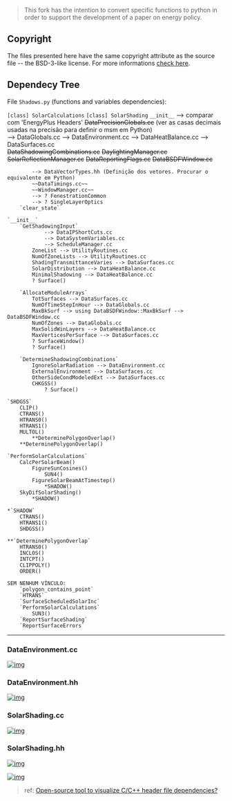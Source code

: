 > This fork has the intention to convert specific functions to python in order to support the development of a paper on energy policy.

## Copyright

The files presented here have the same copyright attribute as the source file -- the BSD-3-like license.
For more informations [check here](https://github.com/NREL/EnergyPlus#license--contributing-development-).

## Dependecy Tree

File `Shadows.py` (functions and variables dependencies):

`[class] SolarCalculations`
	`[class] SolarShading`
		`__init__` --> comparar com 'EnergyPlus Headers'
		    ~~DataPrecisionGlobals.cc~~ (ver as casas decimais usadas na precisão para definir o msm em Python)  
		    --> DataGlobals.cc
		    --> DataEnvironment.cc
	        --> DataHeatBalance.cc
	        --> DataSurfaces.cc		
	        ~~DataShadowingCombinations.cc~~
	        ~~DaylightingManager.cc~~
	        ~~SolarReflectionManager.cc~~
	        ~~DataReportingFlags.cc~~
	        ~~DataBSDFWindow.cc~~
		
    	    --> DataVectorTypes.hh (Definição dos vetores. Procurar o equivalente em Python)
    	    ~~DataTimings.cc~~
    	    ~~WindowManager.cc~~
    	    --> ? FenestrationCommon
    	    --> ? SingleLayerOptics
		`clear_state`
	
	`__init__`
		`GetShadowingInput`
		        --> DataIPShortCuts.cc
		        --> DataSystemVariables.cc
		        --> ScheduleManager.cc
			ZoneList --> UtilityRoutines.cc
			NumOfZoneLists --> UtilityRoutines.cc
			ShadingTransmittanceVaries --> DataSurfaces.cc
			SolarDistribution --> DataHeatBalance.cc
			MinimalShadowing --> DataHeatBalance.cc
			? Surface()

		`AllocateModuleArrays`
			TotSurfaces --> DataSurfaces.cc
			NumOfTimeStepInHour --> DataGlobals.cc
			MaxBkSurf --> using DataBSDFWindow::MaxBkSurf --> DataBSDFWindow.cc
			NumOfZones --> DataGlobals.cc
			MaxSolidWinLayers --> DataHeatBalance.cc
			MaxVerticesPerSurface --> DataSurfaces.cc
			? SurfaceWindow()
			? Surface()

		`DetermineShadowingCombinations`
			IgnoreSolarRadiation --> DataEnvironment.cc
			ExternalEnvironment --> DataSurfaces.cc
			OtherSideCondModeledExt --> DataSurfaces.cc
			CHKGSS()
			    ? Surface()
	
	`SHDGSS`
		CLIP()
		CTRANS()
		HTRANS0()
		HTRANS1()
		MULTOL()
			**DeterminePolygonOverlap()
		**DeterminePolygonOverlap()

	`PerformSolarCalculations`
		CalcPerSolarBeam()
			FigureSunCosines()
				SUN4()
			FigureSolarBeamAtTimestep()
				*SHADOW()
		SkyDifSolarShading()
			*SHADOW()

	*`SHADOW`
		CTRANS()
		HTRANS1()
		SHDGSS()

	**`DeterminePolygonOverlap`
		HTRANS0()
		INCLOS()
		INTCPT()
		CLIPPOLY()
		ORDER()

	SEM NENHUM VÍNCULO:
		`polygon_contains_point`
		`HTRANS`
		`SurfaceScheduledSolarInc`
		`PerformSolarCalculations`
			SUN3()
		`ReportSurfaceShading`
		`ReportSurfaceErrors`




---


### DataEnvironment.cc
[![img](https://github.com/yurigabrich/EnergyPlusShadow/blob/develop/html/DataEnvironment_8cc__incl.png)](https://github.com/yurigabrich/EnergyPlusShadow/blob/develop/EnergyPlus/DataEnvironment.cc)

### DataEnvironment.hh
[![img](https://github.com/yurigabrich/EnergyPlusShadow/blob/develop/html/DataEnvironment_8hh__incl.png)](https://github.com/yurigabrich/EnergyPlusShadow/blob/develop/EnergyPlus/DataEnvironment.hh)

### SolarShading.cc
[![img](https://github.com/yurigabrich/EnergyPlusShadow/blob/develop/html/SolarShading_8cc__incl.png)](https://github.com/yurigabrich/EnergyPlusShadow/blob/develop/EnergyPlus/SolarShading.cc)

### SolarShading.hh
[![img](https://github.com/yurigabrich/EnergyPlusShadow/blob/develop/html/SolarShading_8hh__incl.png)](https://github.com/yurigabrich/EnergyPlusShadow/blob/develop/EnergyPlus/SolarShading.hh)

[![img](https://github.com/yurigabrich/EnergyPlusShadow/blob/develop/html/SolarShading_8hh__dep__incl.png)](https://github.com/yurigabrich/EnergyPlusShadow/blob/develop/EnergyPlus/SolarShading.hh)

> ref: [Open-source tool to visualize C/C++ header file dependencies?](https://stackoverflow.com/questions/1190597/open-source-tool-to-visualize-c-c-header-file-dependencies)
